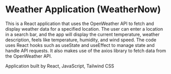 # Weather Application (WeatherNow)

This is a React application that uses the OpenWeather API to fetch and display weather data for a specified location. The user can enter a location in a search bar, and the app will display the current temperature, weather description, feels like temperature, humidity, and wind speed. The code uses React hooks such as useState and useEffect to manage state and handle API requests. It also makes use of the axios library to fetch data from the OpenWeather API. 

Application built by React, JavaScript, Tailwind CSS
